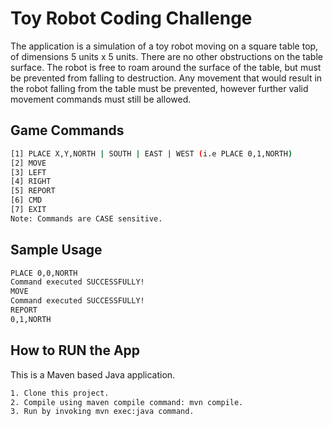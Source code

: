 # Toy Robot Coding Challenge

The application is a simulation of a toy robot moving on a square table top, of dimensions 5 units x 5 units. There are no
other obstructions on the table surface. The robot is free to roam around the surface of the table, but must be prevented
from falling to destruction. Any movement that would result in the robot falling from the table must be prevented,
however further valid movement commands must still be allowed.

## Game Commands

```bash
[1] PLACE X,Y,NORTH | SOUTH | EAST | WEST (i.e PLACE 0,1,NORTH)
[2] MOVE
[3] LEFT
[4] RIGHT
[5] REPORT
[6] CMD
[7] EXIT
Note: Commands are CASE sensitive.
```

## Sample Usage
```bash
PLACE 0,0,NORTH
Command executed SUCCESSFULLY!
MOVE
Command executed SUCCESSFULLY!
REPORT
0,1,NORTH
```

## How to RUN the App

This is a Maven based Java application.

```bash
1. Clone this project.
2. Compile using maven compile command: mvn compile.
3. Run by invoking mvn exec:java command.
```